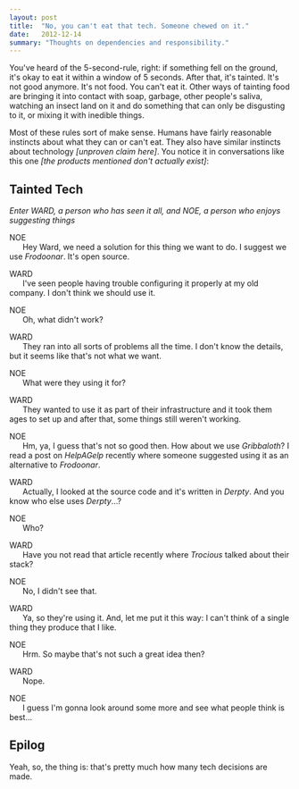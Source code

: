 ```yaml
---
layout: post
title:  "No, you can't eat that tech. Someone chewed on it."
date:   2012-12-14
summary: "Thoughts on dependencies and responsibility."
---
```


You've heard of the 5-second-rule, right: if something fell on the ground, it's okay to eat it within a window of 5 seconds. After that, it's tainted. It's not good anymore. It's not food. You can't eat it. Other ways of tainting food are bringing it into contact with soap, garbage, other people's saliva, watching an insect land on it and do something that can only be disgusting to it, or mixing it with inedible things.

Most of these rules sort of make sense. Humans have fairly reasonable instincts about what they can or can't eat. They also have similar instincts about technology <i>[unproven claim here]</i>. You notice it in conversations like this one <i>[the products mentioned don't actually exist]</i>:

<h2>Tainted Tech</h2>
<p><i>Enter WARD, a person who has seen it all, and NOE, a person who enjoys suggesting things</i></p>
<p>NOE<br />&nbsp; &nbsp; &nbsp;&nbsp;Hey Ward, we need a solution for this thing we want to do. I suggest we use <em>Frodoonar</em>. It's open source.</p>
<p>WARD<br />&nbsp; &nbsp; &nbsp;&nbsp;I've seen people having trouble configuring it properly at my old company. I don't think we should use it.</p>
<p>NOE<br />&nbsp; &nbsp; &nbsp;&nbsp;Oh, what didn't work?</p>
<p>WARD<br />&nbsp; &nbsp; &nbsp;&nbsp;They ran into all sorts of problems all the time. I don't know the details, but it seems like that's not what we want.</p>
<p>NOE<br />&nbsp; &nbsp; &nbsp;&nbsp;What were they using it for?</p>
<p>WARD<br />&nbsp; &nbsp; &nbsp;&nbsp;They wanted to use it as part of their infrastructure and it took them ages to set up and after that, some things still weren't working.</p>
<p>NOE<br />&nbsp; &nbsp; &nbsp;&nbsp;Hm, ya, I guess that's not so good then. How about we use <em>Gribbaloth</em>? I read a post on <em>HelpAGelp</em> recently where someone suggested using it as an alternative to <em>Frodoonar</em>.</p>
<p>WARD<br />&nbsp; &nbsp; &nbsp;&nbsp;Actually, I looked at the source code and it's written in <em>Derpty</em>. And you know who else uses <em>Derpty</em>...?</p>
<p>NOE<br />&nbsp; &nbsp; &nbsp;&nbsp;Who?</p>
<p>WARD<br />&nbsp; &nbsp; &nbsp;&nbsp;Have you not read that article recently where <em>Trocious</em> talked about their stack?</p>
<p>NOE<br />&nbsp; &nbsp; &nbsp;&nbsp;No, I didn't see that.</p>
<p>WARD<br />&nbsp; &nbsp; &nbsp;&nbsp;Ya, so they're using it. And, let me put it this way: I can't think of a single thing they produce that I like.</p>
<p>NOE<br />&nbsp; &nbsp; &nbsp;&nbsp;Hrm. So maybe that's not such a great idea then?</p>
<p>WARD<br />&nbsp; &nbsp; &nbsp;&nbsp;Nope.</p>
<p>NOE<br />&nbsp; &nbsp; &nbsp;&nbsp;I guess I'm gonna look around some more and see what people think is best...</p>

## Epilog

Yeah, so, the thing is: that's pretty much how many tech decisions are made.
